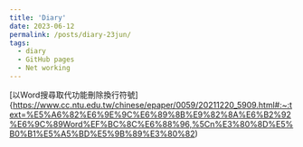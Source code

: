 ```yaml
---
title: 'Diary'
date: 2023-06-12
permalink: /posts/diary-23jun/
tags:
  - diary
  - GitHub pages
  - Net working
---
```


[以Word搜尋取代功能刪除換行符號]{https://www.cc.ntu.edu.tw/chinese/epaper/0059/20211220_5909.html#:~:text=%E5%A6%82%E6%9E%9C%E6%89%8B%E9%82%8A%E6%B2%92%E6%9C%89Word%EF%BC%8C%E6%88%96,%5Cn%E3%80%8D%E5%B0%B1%E5%A5%BD%E5%9B%89%E3%80%82)